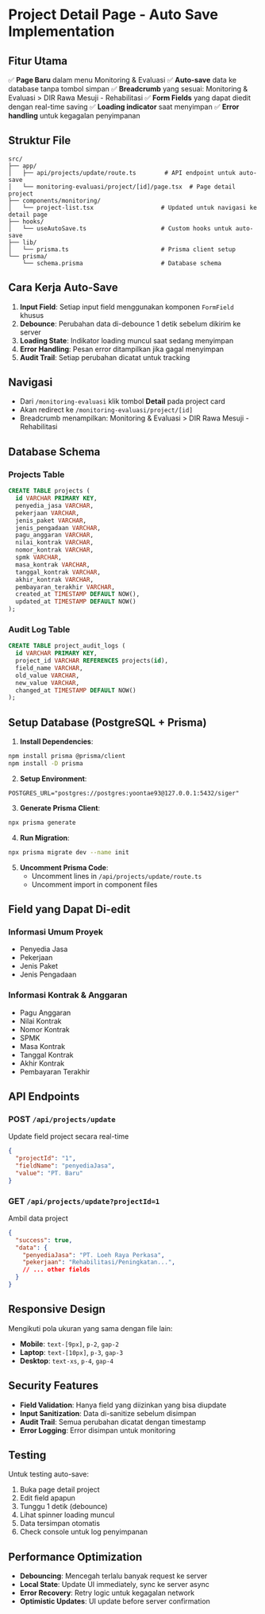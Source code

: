 # Project Detail Page - Auto Save Implementation

## Fitur Utama

✅ **Page Baru** dalam menu Monitoring & Evaluasi
✅ **Auto-save** data ke database tanpa tombol simpan
✅ **Breadcrumb** yang sesuai: Monitoring & Evaluasi > DIR Rawa Mesuji - Rehabilitasi
✅ **Form Fields** yang dapat diedit dengan real-time saving
✅ **Loading indicator** saat menyimpan
✅ **Error handling** untuk kegagalan penyimpanan

## Struktur File

```
src/
├── app/
│   ├── api/projects/update/route.ts        # API endpoint untuk auto-save
│   └── monitoring-evaluasi/project/[id]/page.tsx  # Page detail project
├── components/monitoring/
│   └── project-list.tsx                   # Updated untuk navigasi ke detail page
├── hooks/
│   └── useAutoSave.ts                     # Custom hooks untuk auto-save
├── lib/
│   └── prisma.ts                          # Prisma client setup
└── prisma/
    └── schema.prisma                      # Database schema
```

## Cara Kerja Auto-Save

1. **Input Field**: Setiap input field menggunakan komponen `FormField` khusus
2. **Debounce**: Perubahan data di-debounce 1 detik sebelum dikirim ke server
3. **Loading State**: Indikator loading muncul saat sedang menyimpan
4. **Error Handling**: Pesan error ditampilkan jika gagal menyimpan
5. **Audit Trail**: Setiap perubahan dicatat untuk tracking

## Navigasi

- Dari `/monitoring-evaluasi` klik tombol **Detail** pada project card
- Akan redirect ke `/monitoring-evaluasi/project/[id]`
- Breadcrumb menampilkan: Monitoring & Evaluasi > DIR Rawa Mesuji - Rehabilitasi

## Database Schema

### Projects Table
```sql
CREATE TABLE projects (
  id VARCHAR PRIMARY KEY,
  penyedia_jasa VARCHAR,
  pekerjaan VARCHAR,
  jenis_paket VARCHAR,
  jenis_pengadaan VARCHAR,
  pagu_anggaran VARCHAR,
  nilai_kontrak VARCHAR,
  nomor_kontrak VARCHAR,
  spmk VARCHAR,
  masa_kontrak VARCHAR,
  tanggal_kontrak VARCHAR,
  akhir_kontrak VARCHAR,
  pembayaran_terakhir VARCHAR,
  created_at TIMESTAMP DEFAULT NOW(),
  updated_at TIMESTAMP DEFAULT NOW()
);
```

### Audit Log Table
```sql
CREATE TABLE project_audit_logs (
  id VARCHAR PRIMARY KEY,
  project_id VARCHAR REFERENCES projects(id),
  field_name VARCHAR,
  old_value VARCHAR,
  new_value VARCHAR,
  changed_at TIMESTAMP DEFAULT NOW()
);
```

## Setup Database (PostgreSQL + Prisma)

1. **Install Dependencies**:
```bash
npm install prisma @prisma/client
npm install -D prisma
```

2. **Setup Environment**:
```env
POSTGRES_URL="postgres://postgres:yoontae93@127.0.0.1:5432/siger"
```

3. **Generate Prisma Client**:
```bash
npx prisma generate
```

4. **Run Migration**:
```bash
npx prisma migrate dev --name init
```

5. **Uncomment Prisma Code**: 
   - Uncomment lines in `/api/projects/update/route.ts`
   - Uncomment import in component files

## Field yang Dapat Di-edit

### Informasi Umum Proyek
- Penyedia Jasa
- Pekerjaan  
- Jenis Paket
- Jenis Pengadaan

### Informasi Kontrak & Anggaran
- Pagu Anggaran
- Nilai Kontrak
- Nomor Kontrak
- SPMK
- Masa Kontrak
- Tanggal Kontrak
- Akhir Kontrak
- Pembayaran Terakhir

## API Endpoints

### POST `/api/projects/update`
Update field project secara real-time
```json
{
  "projectId": "1",
  "fieldName": "penyediaJasa", 
  "value": "PT. Baru"
}
```

### GET `/api/projects/update?projectId=1`
Ambil data project
```json
{
  "success": true,
  "data": {
    "penyediaJasa": "PT. Loeh Raya Perkasa",
    "pekerjaan": "Rehabilitasi/Peningkatan...",
    // ... other fields
  }
}
```

## Responsive Design

Mengikuti pola ukuran yang sama dengan file lain:
- **Mobile**: `text-[9px]`, `p-2`, `gap-2`
- **Laptop**: `text-[10px]`, `p-3`, `gap-3` 
- **Desktop**: `text-xs`, `p-4`, `gap-4`

## Security Features

- **Field Validation**: Hanya field yang diizinkan yang bisa diupdate
- **Input Sanitization**: Data di-sanitize sebelum disimpan
- **Audit Trail**: Semua perubahan dicatat dengan timestamp
- **Error Logging**: Error disimpan untuk monitoring

## Testing

Untuk testing auto-save:
1. Buka page detail project
2. Edit field apapun
3. Tunggu 1 detik (debounce)
4. Lihat spinner loading muncul
5. Data tersimpan otomatis
6. Check console untuk log penyimpanan

## Performance Optimization

- **Debouncing**: Mencegah terlalu banyak request ke server
- **Local State**: Update UI immediately, sync ke server async
- **Error Recovery**: Retry logic untuk kegagalan network
- **Optimistic Updates**: UI update before server confirmation
